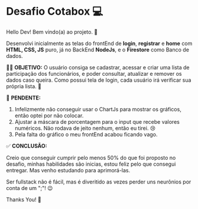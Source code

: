 # Desafio Cotabox  :computer:

Hello Dev! Bem vindo(a) ao projeto. :facepunch:

Desenvolvi inicialmente as telas do frontEnd de **login**, **registrar** e **home** com **HTML, CSS, JS** puro, já no BackEnd **NodeJs**, e o **Firestore** como Banco de dados.


🙅🏽  **OBJETIVO:** 
O usuário consiga se cadastrar, acessar e criar uma lista de participação dos funcionários, e poder consultar, atualizar e remover os dados caso queira.
Como possui tela de login, cada usuário irá verificar sua própria lista.  :eyes:

  

🚨  **PENDENTE:** 
1. Infelizmente não conseguir usar o ChartJs para mostrar os gráficos, então optei por não colocar. 
2. Ajustar a máscara de porcentagem para o input que recebe valores numéricos. Não rodava de jeito nenhum, então eu tirei. :cry:
3. Pela falta do gráfico o meu frontEnd acabou ficando vago.




✅   **CONCLUSÃO:**

Creio que conseguir cumprir pelo menos 50% do que foi proposto no desafio, minhas habilidades são inicias, estou feliz pelo que consegui entregar.
Mas venho estudando para aprimorá-las.


Ser fullstack não é fácil, mas é diveritido as vezes perder uns neurônios por conta de um ";"! 😉  

Thanks You! :blue_heart:

